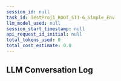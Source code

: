 ```yaml
---
session_id: null
task_id: TestProj1_ROOT_ST1-6_Simple_Env
llm_model_used: null
session_start_timestamp: null
api_request_id_initial: null
total_tokens_used: 0
total_cost_estimate: 0.0
---
```

## LLM Conversation Log
